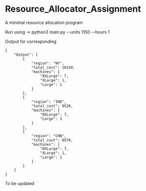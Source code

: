 # Resource_Allocator_Assignment
A minimal resource allocation program 

Run using -> python3 main.py --units 1150 --hours 1

Output for corresponding

```
{
    "Output": [
        {
            "region": "NY",
            "total_cost": 10150,
            "machines": {
                "8XLarge": 7,
                "XLarge": 1,
                "Large": 1
            }
        },
        {
            "region": "IND",
            "total_cost": 9520,
            "machines": {
                "8XLarge": 7,
                "Large": 3
            }
        },
        {
            "region": "CHN",
            "total_cost": 8570,
            "machines": {
                "8XLarge": 7,
                "XLarge": 1,
                "Large": 1
            }
        }
    ]
}
```
To be updated

